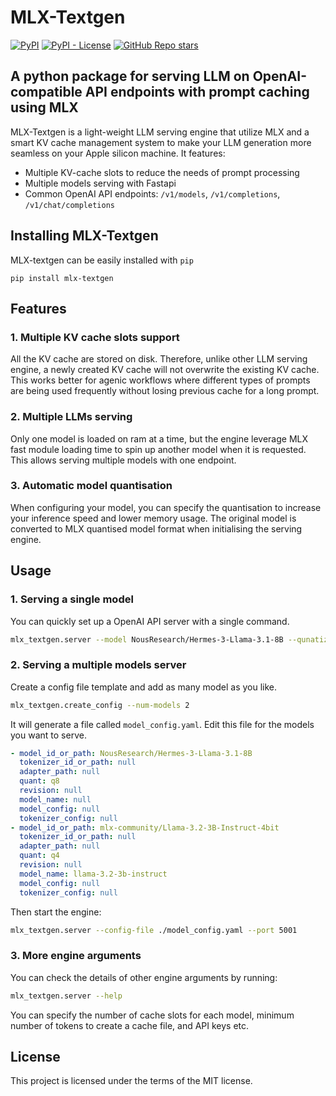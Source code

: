 # MLX-Textgen
[![PyPI](https://img.shields.io/pypi/v/mlx-textgen)](https://pypi.org/project/mlx-textgen/)
[![PyPI - License](https://img.shields.io/pypi/l/mlx-textgen)](https://pypi.org/project/mlx-textgen/)
[![GitHub Repo stars](https://img.shields.io/github/stars/nath1295/mlx-textgen)](https://pypi.org/project/mlx-textgen/)

## A python package for serving LLM on OpenAI-compatible API endpoints with prompt caching using MLX  

MLX-Textgen is a light-weight LLM serving engine that utilize MLX and a smart KV cache management system to make your LLM generation more seamless on your Apple silicon machine. It features:
- Multiple KV-cache slots to reduce the needs of prompt processing
- Multiple models serving with Fastapi
- Common OpenAI API endpoints: `/v1/models`, `/v1/completions`, `/v1/chat/completions`

## Installing MLX-Textgen
MLX-textgen can be easily installed with `pip`
```
pip install mlx-textgen
```

## Features
### 1. Multiple KV cache slots support
All the KV cache are stored on disk. Therefore, unlike other LLM serving engine, a newly created KV cache will not overwrite the existing KV cache. This works better for agenic workflows where different types of prompts are being used frequently without losing previous cache for a long prompt.

### 2. Multiple LLMs serving
Only one model is loaded on ram at a time, but the engine leverage MLX fast module loading time to spin up another model when it is requested. This allows serving multiple models with one endpoint.

### 3. Automatic model quantisation
When configuring your model, you can specify the quantisation to increase your inference speed and lower memory usage. The original model is converted to MLX quantised model format when initialising the serving engine.

## Usage
### 1. Serving a single model
You can quickly set up a OpenAI API server with a single command.

```bash
mlx_textgen.server --model NousResearch/Hermes-3-Llama-3.1-8B --qunatize q8 --port 5001
```

### 2. Serving a multiple models server
Create a config file template and add as many model as you like.
```bash
mlx_textgen.create_config --num-models 2
```

It will generate a file called `model_config.yaml`. Edit this file for the models you want to serve.
```yaml
- model_id_or_path: NousResearch/Hermes-3-Llama-3.1-8B
  tokenizer_id_or_path: null
  adapter_path: null
  quant: q8
  revision: null
  model_name: null
  model_config: null
  tokenizer_config: null
- model_id_or_path: mlx-community/Llama-3.2-3B-Instruct-4bit
  tokenizer_id_or_path: null
  adapter_path: null
  quant: q4
  revision: null
  model_name: llama-3.2-3b-instruct
  model_config: null
  tokenizer_config: null
```

Then start the engine:
```bash
mlx_textgen.server --config-file ./model_config.yaml --port 5001
```

### 3. More engine arguments
You can check the details of other engine arguments by running:
```bash
mlx_textgen.server --help
```

You can specify the number of cache slots for each model, minimum number of tokens to create a cache file, and API keys etc.

## License
This project is licensed under the terms of the MIT license.
